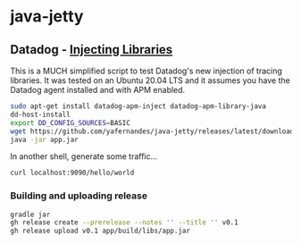 # java-jetty

## Datadog  - [Injecting Libraries](https://docs.datadoghq.com/tracing/trace_collection/library_injection/?tab=host)

This is a MUCH simplified script to test Datadog's new injection of tracing libraries. It was tested on an Ubuntu 20.04 LTS and it assumes you have the Datadog agent installed and with APM enabled.

```bash
sudo apt-get install datadog-apm-inject datadog-apm-library-java
dd-host-install
export DD_CONFIG_SOURCES=BASIC
wget https://github.com/yafernandes/java-jetty/releases/latest/download/app.jar
java -jar app.jar
```

In another shell, generate some traffic...
```bash
curl localhost:9090/hello/world
```

### Building and uploading release

```bash
gradle jar
gh release create --prerelease --notes '' --title '' v0.1
gh release upload v0.1 app/build/libs/app.jar
```
